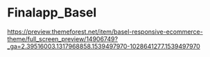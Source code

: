 # Finalapp_Basel
https://preview.themeforest.net/item/basel-responsive-ecommerce-theme/full_screen_preview/14906749?_ga=2.39516003.1317968858.1539497970-1028641277.1539497970
